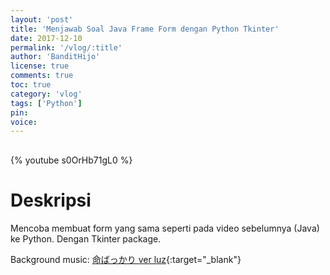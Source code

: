 ```yaml
---
layout: 'post'
title: 'Menjawab Soal Java Frame Form dengan Python Tkinter'
date: 2017-12-10
permalink: '/vlog/:title'
author: 'BanditHijo'
license: true
comments: true
toc: true
category: 'vlog'
tags: ['Python']
pin:
voice:
---
```


<div style="margin-top:30px;"></div>

{% youtube s0OrHb71gL0 %}

# Deskripsi

Mencoba membuat form yang sama seperti pada video sebelumnya (Java) ke Python. Dengan Tkinter package.

Background music:
[命ばっかり ver luz](https://youtu.be/M6oWEajePE4){:target="_blank"}
